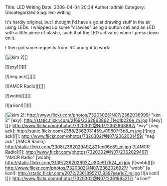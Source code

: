 Title: LED Writing
Date: 2008-04-04 20:34
Author: admin
Category: Uncategorized
Slug: led-writing

It's hardly original, but I thought I'd have a go at drawing stuff in
the air using LEDs. I whipped up some "drawies" using a button cell and
an LED with a little piece of plastic, such that the LED activates when
I press down on it.

I then got some requests from IRC and got to work:

[![kim 2][]][]

[![exy][]][]

[![neg ack][]][]

[![AMCR Radio][]][]

[![wobb][]][]

[![a lion!][]][]

  [kim 2]: http://static.flickr.com/2219/2362036999_4aa98f76a5_m.jpg
  [![kim 2][]]: http://www.flickr.com/photos/7320302@N07/2362036999/
    "kim 2"
  [exy]: http://static.flickr.com/2169/2362863862_11ec1b226e_m.jpg
  [![exy][]]: http://www.flickr.com/photos/7320302@N07/2362863862/ "exy"
  [neg ack]: http://static.flickr.com/2388/2362031459_419807f3b8_m.jpg
  [![neg ack][]]: http://www.flickr.com/photos/7320302@N07/2362031459/
    "neg ack"
  [AMCR Radio]: http://static.flickr.com/2308/2362029497_821cc06e89_m.jpg
  [![AMCR Radio][]]: http://www.flickr.com/photos/7320302@N07/2362029497/
    "AMCR Radio"
  [wobb]: http://static.flickr.com/3139/2362026927_c80e917524_m.jpg
  [![wobb][]]: http://www.flickr.com/photos/7320302@N07/2362026927/
    "wobb"
  [a lion!]: http://static.flickr.com/2072/2361895217_8397eee1c7_m.jpg
  [![a lion!][]]: http://www.flickr.com/photos/7320302@N07/2361895217/
    "a lion!"
